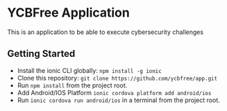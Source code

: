 # YCBFree Application
This is an application to be able to execute cybersecurity challenges

## Getting Started 

- Install the ionic CLI globally: ```npm install -g ionic```
- Clone this repository: ``` git clone https://github.com/ycbfree/app.git ```
- Run ```npm install``` from the project root.
- Add Android/IOS Platform ```ionic cordova platform add android/ios```
- Run ```ionic cordova run android/ios``` in a terminal from the project root.
